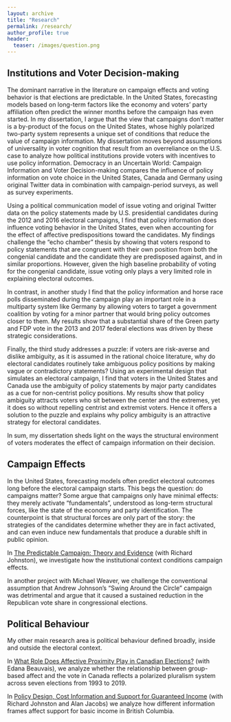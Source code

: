```yaml
---
layout: archive
title: "Research"
permalink: /research/
author_profile: true
header:
  teaser: /images/question.png
---
```


## Institutions and Voter Decision-making

The dominant narrative in the literature on campaign effects and voting behavior is that elections are predictable. In the United States, forecasting models based on long-term factors like the economy and voters’ party affiliation often predict the winner months before the campaign has even started. In my dissertation, I argue that the view that campaigns don’t matter is a by-product of the focus on the United States, whose highly polarized two-party system represents a unique set of conditions that reduce the value of campaign information. My dissertation moves beyond assumptions of universality in voter cognition that result from an overreliance on the U.S. case to analyze how political institutions provide voters with incentives to use policy information. Democracy in an Uncertain World: Campaign Information and Voter Decision-making compares the influence of policy information on vote choice in the United States, Canada and Germany using original Twitter data in combination with campaign-period surveys, as well as survey experiments.

Using a political communication model of issue voting and original Twitter data on the policy statements made by U.S. presidential candidates during the 2012 and 2016 electoral campaigns, I find that policy information does influence voting behavior in the United States, even when accounting for the effect of affective predispositions toward the candidates. My findings challenge the “echo chamber” thesis by showing that voters respond to policy statements that are congruent with their own position from both the congenial candidate and the candidate they are predisposed against, and in similar proportions. However, given the high baseline probability of voting for the congenial candidate, issue voting only plays a very limited role in explaining electoral outcomes. 

In contrast, in another study I find that the policy information and horse race polls disseminated during the campaign play an important role in a multiparty system like Germany by allowing voters to target a government coalition by voting for a minor partner that would bring policy outcomes closer to them. My results show that a substantial share of the Green party and FDP vote in the 2013 and 2017 federal elections was driven by these strategic considerations. 

Finally, the third study addresses a puzzle: if voters are risk-averse and dislike ambiguity, as it is assumed in the rational choice literature, why do electoral candidates routinely take ambiguous policy positions by making vague or contradictory statements? Using an experimental design that simulates an electoral campaign, I find that voters in the United States and Canada use the ambiguity of policy statements by major party candidates as a cue for non-centrist policy positions. My results show that policy ambiguity attracts voters who sit between the center and the extremes, yet it does so without repelling centrist and extremist voters. Hence it offers a solution to the puzzle and explains why policy ambiguity is an attractive strategy for electoral candidates.

In sum, my dissertation sheds light on the ways the structural environment of voters moderates the effect of campaign information on their decision.


## Campaign Effects

In the United States, forecasting models often predict electoral outcomes long before the electoral campaign starts. This begs the question: do campaigns matter?  Some argue that campaigns only have minimal effects: they merely activate “fundamentals”, understood as long-term structural forces, like the state of the economy and party identification. The counterpoint is that structural forces are only part of the story: the strategies of the candidates determine whether they are in fact activated, and can even induce new fundamentals that produce a durable shift in public opinion. 

In [The Predictable Campaign: Theory and Evidence](/files/apsa-campaigns-paper-johnston-lachance.pdf) (with Richard Johnston), we investigate how the institutional context conditions campaign effects.

In another project with Michael Weaver, we challenge the conventional assumption that Andrew Johnson’s “Swing Around the Circle” campaign was detrimental and argue that it caused a sustained reduction in the Republican vote share in congressional elections.



## Political Behaviour

My other main research area is political behaviour defined broadly, inside and outside the electoral context. 

In [What Role Does Affective Proximity Play in Canadian Elections?](https://doi.org/10.13140/RG.2.2.29053.49121/1) (with Edana Beauvais), we analyze whether the relationship between group-based affect and the vote in Canada reflects a polarized pluralism system across seven elections from 1993 to 2019. 

In [Policy Design, Cost Information and Support for Guaranteed Income](https://bcbasicincomepanel.ca/papers/?s=%22Policy+Design%2C+Cost+Information+and+Support+for+Guaranteed+Income%22) (with Richard Johnston and Alan Jacobs) we analyze how different information frames affect support for basic income in British Columbia.


